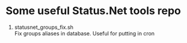 # Some useful Status.Net tools repo

1. statusnet_groups_fix.sh  
Fix groups aliases in database. Useful for putting in cron
